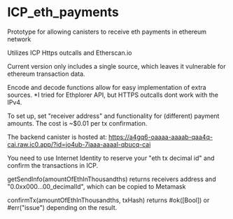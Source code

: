 # ICP_eth_payments
Prototype for allowing canisters to receive eth payments in ethereum network

Utilizes ICP Https outcalls and Etherscan.io

Current version only includes a single source, which leaves it vulnerable for ethereum transaction data.

Encode and decode functions allow for easy implementation of extra sources. 
*I tried for Ethplorer API, but HTTPS outcalls dont work with the IPv4.

To set up, set "receiver address" and functionality for (different) payment amounts.
The cost is ~$0.01 per tx confirmation.

The backend canister is hosted at:
https://a4gq6-oaaaa-aaaab-qaa4q-cai.raw.ic0.app/?id=jo4ub-7iaaa-aaaal-qbucq-cai

You need to use Internet Identity to reserve your "eth tx decimal id" and confirm the transactions in ICP.

getSendInfo(amountOfEthInThousandths) returns receivers address and "0.0xx000...00_decimalId", which can be copied to Metamask

confirmTx(amountOfEthInThousandths, txHash) returns #ok([Bool]) or #err("issue") depending on the result.
